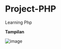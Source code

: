 # Project-PHP
Learning Php

**Tampilan**

![image](https://user-images.githubusercontent.com/100121529/159893751-b1ec7529-7770-4871-9406-66f84d4c3557.png)
